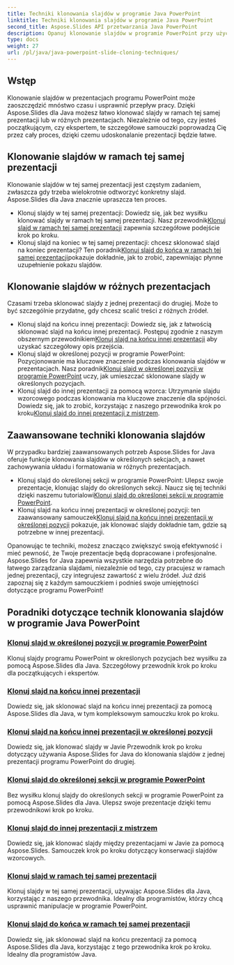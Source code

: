 ```yaml
---
title: Techniki klonowania slajdów w programie Java PowerPoint
linktitle: Techniki klonowania slajdów w programie Java PowerPoint
second_title: Aspose.Slides API przetwarzania Java PowerPoint
description: Opanuj klonowanie slajdów w programie PowerPoint przy użyciu programu Aspose.Slides dla języka Java. Dowiedz się, jak płynnie klonować slajdy w ramach tej samej prezentacji lub między prezentacjami.
type: docs
weight: 27
url: /pl/java/java-powerpoint-slide-cloning-techniques/
---
```

##  Wstęp

Klonowanie slajdów w prezentacjach programu PowerPoint może zaoszczędzić mnóstwo czasu i usprawnić przepływ pracy. Dzięki Aspose.Slides dla Java możesz łatwo klonować slajdy w ramach tej samej prezentacji lub w różnych prezentacjach. Niezależnie od tego, czy jesteś początkującym, czy ekspertem, te szczegółowe samouczki poprowadzą Cię przez cały proces, dzięki czemu udoskonalanie prezentacji będzie łatwe.

## Klonowanie slajdów w ramach tej samej prezentacji

Klonowanie slajdów w tej samej prezentacji jest częstym zadaniem, zwłaszcza gdy trzeba wielokrotnie odtworzyć konkretny slajd. Aspose.Slides dla Java znacznie upraszcza ten proces.

-  Klonuj slajdy w tej samej prezentacji: Dowiedz się, jak bez wysiłku klonować slajdy w ramach tej samej prezentacji. Nasz przewodnik[Klonuj slajd w ramach tej samej prezentacji](./clone-slide-within-same-presentation-powerpoint/) zapewnia szczegółowe podejście krok po kroku.
-  Klonuj slajd na koniec w tej samej prezentacji: chcesz sklonować slajd na koniec prezentacji? Ten poradnik[Klonuj slajd do końca w ramach tej samej prezentacji](./clone-slide-end-within-same-presentation-powerpoint/)pokazuje dokładnie, jak to zrobić, zapewniając płynne uzupełnienie pokazu slajdów.

## Klonowanie slajdów w różnych prezentacjach

Czasami trzeba sklonować slajdy z jednej prezentacji do drugiej. Może to być szczególnie przydatne, gdy chcesz scalić treści z różnych źródeł.

-  Klonuj slajd na końcu innej prezentacji: Dowiedz się, jak z łatwością sklonować slajd na końcu innej prezentacji. Postępuj zgodnie z naszym obszernym przewodnikiem[Klonuj slajd na końcu innej prezentacji](./clone-slide-end-another-presentation-powerpoint/) aby uzyskać szczegółowy opis przejścia.
-  Klonuj slajd w określonej pozycji w programie PowerPoint: Pozycjonowanie ma kluczowe znaczenie podczas klonowania slajdów w prezentacjach. Nasz poradnik[Klonuj slajd w określonej pozycji w programie PowerPoint](./clone-slide-specified-position-powerpoint/) uczy, jak umieszczać sklonowane slajdy w określonych pozycjach.
-  Klonuj slajd do innej prezentacji za pomocą wzorca: Utrzymanie slajdu wzorcowego podczas klonowania ma kluczowe znaczenie dla spójności. Dowiedz się, jak to zrobić, korzystając z naszego przewodnika krok po kroku[Klonuj slajd do innej prezentacji z mistrzem](./clone-slide-another-presentation-master-powerpoint/).

## Zaawansowane techniki klonowania slajdów

W przypadku bardziej zaawansowanych potrzeb Aspose.Slides for Java oferuje funkcje klonowania slajdów w określonych sekcjach, a nawet zachowywania układu i formatowania w różnych prezentacjach.

-  Klonuj slajd do określonej sekcji w programie PowerPoint: Ulepsz swoje prezentacje, klonując slajdy do określonych sekcji. Naucz się tej techniki dzięki naszemu tutorialowi[Klonuj slajd do określonej sekcji w programie PowerPoint](./clone-slide-specified-section-powerpoint/).
-  Klonuj slajd na końcu innej prezentacji w określonej pozycji: ten zaawansowany samouczek[Klonuj slajd na końcu innej prezentacji w określonej pozycji](./clone-slide-end-another-specific-position-powerpoint/) pokazuje, jak klonować slajdy dokładnie tam, gdzie są potrzebne w innej prezentacji.

Opanowując te techniki, możesz znacząco zwiększyć swoją efektywność i mieć pewność, że Twoje prezentacje będą dopracowane i profesjonalne. Aspose.Slides for Java zapewnia wszystkie narzędzia potrzebne do łatwego zarządzania slajdami, niezależnie od tego, czy pracujesz w ramach jednej prezentacji, czy integrujesz zawartość z wielu źródeł. Już dziś zapoznaj się z każdym samouczkiem i podnieś swoje umiejętności dotyczące programu PowerPoint!
## Poradniki dotyczące technik klonowania slajdów w programie Java PowerPoint
### [Klonuj slajd w określonej pozycji w programie PowerPoint](./clone-slide-specified-position-powerpoint/)
Klonuj slajdy programu PowerPoint w określonych pozycjach bez wysiłku za pomocą Aspose.Slides dla Java. Szczegółowy przewodnik krok po kroku dla początkujących i ekspertów.
### [Klonuj slajd na końcu innej prezentacji](./clone-slide-end-another-presentation-powerpoint/)
Dowiedz się, jak sklonować slajd na końcu innej prezentacji za pomocą Aspose.Slides dla Java, w tym kompleksowym samouczku krok po kroku.
### [Klonuj slajd na końcu innej prezentacji w określonej pozycji](./clone-slide-end-another-specific-position-powerpoint/)
Dowiedz się, jak klonować slajdy w Javie Przewodnik krok po kroku dotyczący używania Aspose.Slides for Java do klonowania slajdów z jednej prezentacji programu PowerPoint do drugiej.
### [Klonuj slajd do określonej sekcji w programie PowerPoint](./clone-slide-specified-section-powerpoint/)
Bez wysiłku klonuj slajdy do określonych sekcji w programie PowerPoint za pomocą Aspose.Slides dla Java. Ulepsz swoje prezentacje dzięki temu przewodnikowi krok po kroku.
### [Klonuj slajd do innej prezentacji z mistrzem](./clone-slide-another-presentation-master-powerpoint/)
Dowiedz się, jak klonować slajdy między prezentacjami w Javie za pomocą Aspose.Slides. Samouczek krok po kroku dotyczący konserwacji slajdów wzorcowych.
### [Klonuj slajd w ramach tej samej prezentacji](./clone-slide-within-same-presentation-powerpoint/)
Klonuj slajdy w tej samej prezentacji, używając Aspose.Slides dla Java, korzystając z naszego przewodnika. Idealny dla programistów, którzy chcą usprawnić manipulacje w programie PowerPoint.
### [Klonuj slajd do końca w ramach tej samej prezentacji](./clone-slide-end-within-same-presentation-powerpoint/)
Dowiedz się, jak sklonować slajd na końcu prezentacji za pomocą Aspose.Slides dla Java, korzystając z tego przewodnika krok po kroku. Idealny dla programistów Java.